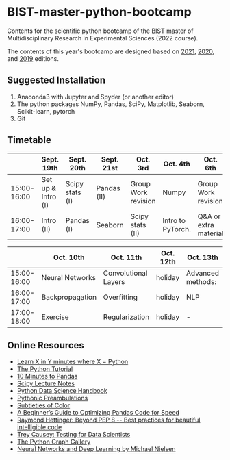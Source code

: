 # BIST-master-python-bootcamp

Contents for the scientific python bootcamp of the BIST master of Multidisciplinary Research in Experimental Sciences (2022 course).

The contents of this year's bootcamp are designed based on [2021](https://github.com/MMRES-PyBootcamp/MMRES-python-bootcamp2021), [2020](https://github.com/germannp/BIST-Python-Bootcamp), and [2019](https://github.com/BorjaRequena/BIST-master-python-bootcamp) editions.

Suggested Installation
----------------------
1. Anaconda3 with Jupyter and Spyder (or another editor)
2. The python packages NumPy, Pandas, SciPy, Matplotlib, Seaborn, Scikit-learn, pytorch
3. Git

Timetable
---------

|              | Sept. 19th         | Sept. 20th      | Sept. 21st  | Oct. 3rd            | Oct. 4th              | Oct. 6th              |
|--------------|--------------------|-----------------|-------------|---------------------|-----------------------|-----------------------|
| 15:00-16:00  | Set up & Intro (I) | Scipy stats (I) | Pandas (II) | Group Work revision | Numpy                 | Group Work revision   |
| 16:00-17:00  | Intro (II)         | Pandas (I)      | Seaborn     | Scipy stats (II)    | Intro to PyTorch.     | Q&A or extra material |

|              | Oct. 10th          | Oct. 11th            | Oct. 12th   | Oct. 13th           | -     | - |
|--------------|--------------------|----------------------|-------------|---------------------|-------|---|
| 15:00-16:00  | Neural Networks    | Convolutional Layers | holiday     | Advanced methods:   | -     | - |
| 16:00-17:00  | Backpropagation    | Overfitting          | holiday     | NLP                 | -     | - |
| 17:00-18:00  | Exercise           | Regularization       | holiday     | -                   | -     | - |


Online Resources
----------------
* [Learn X in Y minutes where X = Python](https://learnxinyminutes.com/docs/python/)
* [The Python Tutorial](https://docs.python.org/3.6/tutorial/index.html)
* [10 Minutes to Pandas](https://pandas.pydata.org/pandas-docs/stable/10min.html)
* [Scipy Lecture Notes](http://www.scipy-lectures.org/)
* [Python Data Science Handbook](https://jakevdp.github.io/PythonDataScienceHandbook/)
* [Pythonic Preambulations](http://jakevdp.github.io/)
* [Subtleties of Color](https://earthobservatory.nasa.gov/blogs/elegantfigures/2013/08/05/subtleties-of-color-part-1-of-6/)
* [A Beginner’s Guide to Optimizing Pandas Code for Speed](https://engineering.upside.com/a-beginners-guide-to-optimizing-pandas-code-for-speed-c09ef2c6a4d6)
* [Raymond Hettinger: Beyond PEP 8 -- Best practices for beautiful intelligible code](https://www.youtube.com/watch?v=wf-BqAjZb8M)
* [Trey Causey: Testing for Data Scientists](https://www.youtube.com/watch?v=GEqM9uJi64Q)
* [The Python Graph Gallery](https://python-graph-gallery.com/)
* [Neural Networks and Deep Learning by Michael Nielsen](http://neuralnetworksanddeeplearning.com/)
